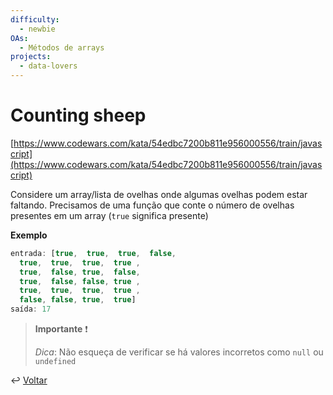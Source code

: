 ```yaml
---
difficulty:
  - newbie
OAs:
  - Métodos de arrays
projects:
  - data-lovers
---
```


# Counting sheep

[https://www.codewars.com/kata/54edbc7200b811e956000556/train/javascript](https://www.codewars.com/kata/54edbc7200b811e956000556/train/javascript)

Considere um array/lista de ovelhas onde algumas ovelhas podem estar faltando.
Precisamos de uma função que conte o número de ovelhas presentes em um array
(`true` significa presente)

__Exemplo__

```js
entrada: [true,  true,  true,  false,
  true,  true,  true,  true ,
  true,  false, true,  false,
  true,  false, false, true ,
  true,  true,  true,  true ,
  false, false, true,  true]
saída: 17
```

> __Importante__ ❗
>
> _Dica_: Não esqueça de verificar se há valores incorretos como `null` ou `undefined`

↩️ [Voltar](../../README.md)

